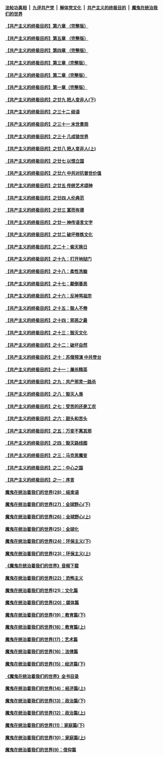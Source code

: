 ####  [法轮功真相](../../../../basic/blob/master/README.md?t=02071839) &nbsp;|&nbsp; [九评共产党](../../../../9ping.md/blob/master/README.md?t=02071839) &nbsp;|&nbsp; [解体党文化](../../../../jtdwh.md/blob/master/README.md?t=02071839)  &nbsp;|&nbsp; [共产主义的终极目的](../../../../gczydzjmd.md/blob/master/README.md?t=02071839) &nbsp;|&nbsp; [魔鬼在统治我们的世界](../../../../mgztzwmdsj.md/blob/master/README.md?t=02071839) 

#### [【共产主义的终极目的】第六章 （完整版）](../pages/nsc422/n11428913.md?t=02071839) 

#### [【共产主义的终极目的】第五章 （完整版）](../pages/nsc422/n11428912.md?t=02071839) 

#### [【共产主义的终极目的】第四章 （完整版）](../pages/nsc422/n11428907.md?t=02071839) 

#### [【共产主义的终极目的】第三章（完整版）](../pages/nsc422/n11428848.md?t=02071839) 

#### [【共产主义的终极目的】第二章（完整版）](../pages/nsc422/n11428831.md?t=02071839) 

#### [【共产主义的终极目的】第一章（完整版）](../pages/nsc422/n11417651.md?t=02071839) 

#### [【共产主义的终极目的】之廿九 把人变非人(下)](../pages/nsc422/n11344140.md?t=02071839) 

#### [【共产主义的终极目的】之三十二 结语](../pages/nsc422/n11360535.md?t=02071839) 

#### [【共产主义的终极目的】之三十一 末世景观](../pages/nsc422/n11351129.md?t=02071839) 

#### [【共产主义的终极目的】之三十 几成狼世界](../pages/nsc422/n11348280.md?t=02071839) 

#### [【共产主义的终极目的】之廿八 把人变非人(上)](../pages/nsc422/n11340492.md?t=02071839) 

#### [【共产主义的终极目的】之廿七 以恨立国](../pages/nsc422/n11336944.md?t=02071839) 

#### [【共产主义的终极目的】之廿六 中共对抗普世价值](../pages/nsc422/n11324785.md?t=02071839) 

#### [【共产主义的终极目的】之廿五 传统艺术颂神](../pages/nsc422/n11296396.md?t=02071839) 

#### [【共产主义的终极目的】之廿四 人伦典范](../pages/nsc422/n11296397.md?t=02071839) 

#### [【共产主义的终极目的】之廿三 富而有德](../pages/nsc422/n11283598.md?t=02071839) 

#### [【共产主义的终极目的】之廿一 神传语言文字](../pages/nsc422/n11263265.md?t=02071839) 

#### [【共产主义的终极目的】之廿二 破坏修炼文化](../pages/nsc422/n11245728.md?t=02071839) 

#### [【共产主义的终极目的】之二十：偷天换日](../pages/nsc422/n11238846.md?t=02071839) 

#### [【共产主义的终极目的】之十九：打开地狱门](../pages/nsc422/n11206376.md?t=02071839) 

#### [【共产主义的终极目的】之十八：柔性洗脑](../pages/nsc422/n11199994.md?t=02071839) 

#### [【共产主义的终极目的】之十七：颠倒善恶](../pages/nsc422/n11179782.md?t=02071839) 

#### [【共产主义的终极目的】之十六：反神骂祖宗](../pages/nsc422/n11166798.md?t=02071839) 

#### [【共产主义的终极目的】之十五：毁人不倦](../pages/nsc422/n11166792.md?t=02071839) 

#### [【共产主义的终极目的】之十四：邪恶之最](../pages/nsc422/n11150249.md?t=02071839) 

#### [【共产主义的终极目的】之十三：毁灭文化](../pages/nsc422/n11135227.md?t=02071839) 

#### [【共产主义的终极目的】之十二：破坏自然](../pages/nsc422/n11135214.md?t=02071839) 

#### [【共产主义的终极目的】之十：苏俄预演 中共登台](../pages/nsc422/n11118424.md?t=02071839) 

#### [【共产主义的终极目的】之十一：屠杀精英](../pages/nsc422/n11118442.md?t=02071839) 

#### [【共产主义的终极目的】之九：共产邪灵一路杀](../pages/nsc422/n11114139.md?t=02071839) 

#### [【共产主义的终极目的】之八：毁灭人类](../pages/nsc422/n11108503.md?t=02071839) 

#### [【共产主义的终极目的】之七：受苦的还是工农](../pages/nsc422/n11101809.md?t=02071839) 

#### [【共产主义的终极目的】之六：甜头和苦头](../pages/nsc422/n11096971.md?t=02071839) 

#### [【共产主义的终极目的】之五：万变不离其邪](../pages/nsc422/n11091285.md?t=02071839) 

#### [【共产主义的终极目的】之四：毁灭路线图](../pages/nsc422/n11086284.md?t=02071839) 

#### [【共产主义的终极目的】之三：马克思魔变](../pages/nsc422/n11061941.md?t=02071839) 

#### [【共产主义的终极目的】之二：中心之国](../pages/nsc422/n11047728.md?t=02071839) 

#### [【共产主义的终极目的】之一：序言](../pages/nsc422/n11086077.md?t=02071839) 

#### [魔鬼在统治着我们的世界(28)：结束语](../pages/nsc422/n10936246.md?t=02071839) 

#### [魔鬼在统治着我们的世界(27)：全球野心(下)](../pages/nsc422/n10928319.md?t=02071839) 

#### [魔鬼在统治着我们的世界(26)：全球野心(上)](../pages/nsc422/n10900318.md?t=02071839) 

#### [魔鬼在统治着我们的世界(25)：全球化](../pages/nsc422/n10788205.md?t=02071839) 

#### [魔鬼在统治着我们的世界(24)：环保主义(下)](../pages/nsc422/n10695307.md?t=02071839) 

#### [魔鬼在统治着我们的世界(23)：环保主义(上)](../pages/nsc422/n10688613.md?t=02071839) 

#### [《魔鬼在统治着我们的世界》音频下载](../pages/nsc422/n10635553.md?t=02071839) 

#### [魔鬼在统治着我们的世界(22)：恐怖主义](../pages/nsc422/n10614727.md?t=02071839) 

#### [魔鬼在统治着我们的世界(21)：文化篇](../pages/nsc422/n10597706.md?t=02071839) 

#### [魔鬼在统治着我们的世界(20)：媒体篇](../pages/nsc422/n10586579.md?t=02071839) 

#### [魔鬼在统治着我们的世界(19)：教育篇(下)](../pages/nsc422/n10564808.md?t=02071839) 

#### [魔鬼在统治着我们的世界(18)：教育篇(上)](../pages/nsc422/n10526970.md?t=02071839) 

#### [魔鬼在统治着我们的世界(17)：艺术篇](../pages/nsc422/n10499093.md?t=02071839) 

#### [魔鬼在统治着我们的世界(16)：法律篇](../pages/nsc422/n10485969.md?t=02071839) 

#### [魔鬼在统治着我们的世界(15)：经济篇(下)](../pages/nsc422/n10469975.md?t=02071839) 

#### [《魔鬼在统治着我们的世界》全书目录](../pages/nsc422/n10464261.md?t=02071839) 

#### [魔鬼在统治着我们的世界(14)：经济篇(上)](../pages/nsc422/n10457370.md?t=02071839) 

#### [魔鬼在统治着我们的世界(13)：政治篇(下)](../pages/nsc422/n10448270.md?t=02071839) 

#### [魔鬼在统治着我们的世界(12)：政治篇(上)](../pages/nsc422/n10444576.md?t=02071839) 

#### [魔鬼在统治着我们的世界(11)：家庭篇(下)](../pages/nsc422/n10440961.md?t=02071839) 

#### [魔鬼在统治着我们的世界(10)：家庭篇(上)](../pages/nsc422/n10435448.md?t=02071839) 

#### [魔鬼在统治着我们的世界(9)：信仰篇](../pages/nsc422/n10432159.md?t=02071839) 

